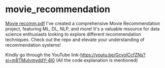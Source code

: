 # movie_recommendation
[Movie recomm.pdf](https://github.com/sharanyamanohar/movie_recommendation/files/10930304/Movie.recomm.pdf)
I've created a comprehensive Movie Recommendation project, featuring ML, DL, NLP, and more! It's a valuable resource for data science enthusiasts looking to explore different recommendation techniques. Check out the repo and elevate your understanding of recommendation systems!

Kindly go through the YouTube link-https://youtu.be/GcvolCcfZNs?si=m8TMuIvmyddY-4I0  (All the code explanation is mentioned)
